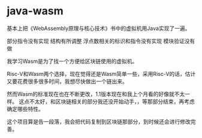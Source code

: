 # java-wasm

基本上把《WebAssembly原理与核心技术》书中的虚拟机用Java实现了一遍。

部分指令没有实现
结构有所调整
浮点数相关的标识和指令没有实现
模块验证没有做

我学习Wasm是为了找一个方便给区块链使用的虚拟机。

Risc-V和Wasm两个选择，现在觉得还是Wasm简单一些，采用Risc-V的话，估计又要花费很多很多时间，我想尽快做出一个链出来。

然而Wasm的标准现在也在不断更改，1.1版本现在和我上个月看的好像就不太一样。
这点不太好，和区块链相关的部分我还没开始动手，，等那部分结束，再考虑确定哪些特性。

这个项目算是告一段落，我会把代码复制到区块链那部分，到时候还会进行修改完善。
